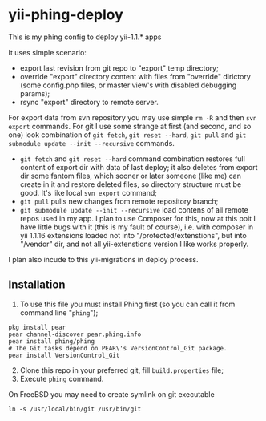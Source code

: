 # yii-phing-deploy
This is my phing config to deploy yii-1.1.* apps

It uses simple scenario:
- export last revision from git repo to "export" temp directory;
- override "export" directory content with files from "override" dirictory (some config.php files, or master view's with disabled debugging params);
- rsync "export" directory to remote server.

For export data from svn repository you may use simple `rm -R` and then `svn export` commands.
For git I use some strange at first (and second, and so one) look combination of `git fetch`, `git reset --hard`, `git pull` and `git submodule update --init --recursive` commands.

 - `git fetch` and `git reset --hard` command combination restores full content of export dir with data of last deploy; it also 
deletes from export dir some fantom files, which sooner or later someone (like me) can create in it and restore deleted files, so directory structure must be good. It's like local `svn export` command;
 - `git pull` pulls new changes from remote repository branch;
 - `git submodule update --init --recursive` load contens of all remote repos used in my app. I plan to use Composer for this, now at this poit I have little bugs with it (this is my fault of course), i.e. with composer in yii 1.1.16 extensions loaded not into "/protected/extenstions", but into "/vendor" dir, and not all yii-extenstions version I like works properly.
 
I plan also incude to this yii-migrations in deploy process.

## Installation ##
1. To use this file you must install Phing first (so you can call it from command line "`phing`");

```shell
pkg install pear
pear channel-discover pear.phing.info
pear install phing/phing
# The Git tasks depend on PEAR\'s VersionControl_Git package.
pear install VersionControl_Git
```

2. Clone this repo in your preferred git, fill `build.properties` file;
3. Execute `phing` command.

On FreeBSD you may need to create symlink on git executable
```shell
ln -s /usr/local/bin/git /usr/bin/git
```
